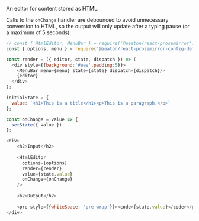 An editor for content stored as HTML.

Calls to the `onChange` handler are debounced to avoid unnecessary conversion to HTML, so the output will only update after a typing pause (or a maximum of 5 seconds).

```js
// const { HtmlEditor, MenuBar } = require('@aeaton/react-prosemirror')
const { options, menu } = require('@aeaton/react-prosemirror-config-default')

const render = ({ editor, state, dispatch }) => (
  <div style={{background:'#eee',padding:5}}>
    <MenuBar menu={menu} state={state} dispatch={dispatch}/>
    {editor}
  </div>
);

initialState = {
  value: `<h1>This is a title</h1><p>This is a paragraph.</p>`
};

const onChange = value => {
  setState({ value })
};

<div>
    <h2>Input</h2>
    
    <HtmlEditor 
      options={options}
      render={render}
      value={state.value} 
      onChange={onChange}
    />
    
    <h2>Output</h2>
    
    <pre style={{whiteSpace: 'pre-wrap'}}><code>{state.value}</code></pre>
</div>
```
